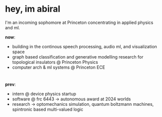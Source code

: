 # hey, im abiral 

I'm an incoming sophomore at Princeton concentrating in applied physics and ml. 


**now**: 
- building in the continous speech processing, audio ml, and visualization space
- graph based classification and generative modelling research for topological insulators @ Princeton Physics
- computer arch & ml systems @ Princeton ECE
#
**prev**: 
- intern @ device physics startup
- software @ frc 6443 -> autonomous award at 2024 worlds
- research -> optomechanics simulation, quantum boltzmann machines, spintronic based multi-valued logic

